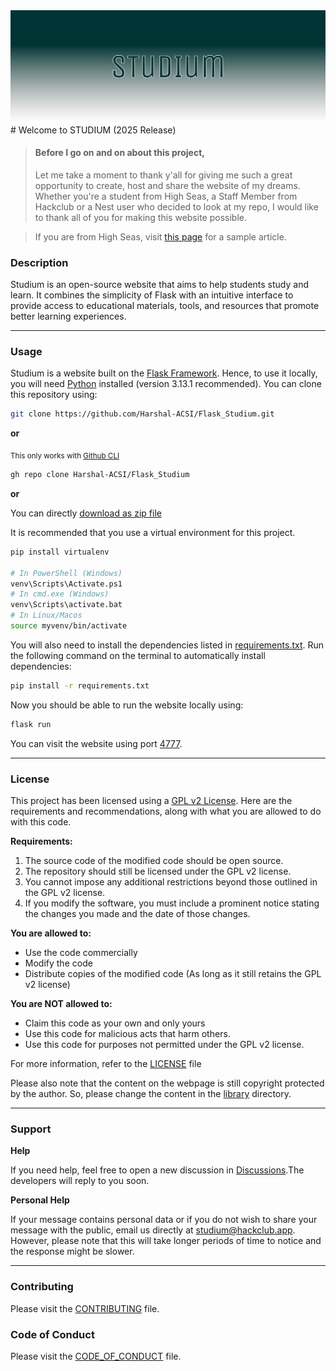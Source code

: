 <img src="https://raw.githubusercontent.com/Harshal-ACSI/Flask_Studium/refs/heads/master/static/images/Website_Pix/Header%20Image.svg">
# Welcome to STUDIUM (2025 Release)

> #### Before I go on and on about this project,
>
> Let me take a moment to thank y'all for giving me such a great opportunity to create,
> host and share the website of my dreams.
> Whether you're a student from High Seas,
> a Staff Member from Hackclub or a Nest user who decided to look at my repo,
> I would like to thank all of you for making this website possible.

> If you are from High Seas, visit [this page](https://studium.hackclub.app/chemistry/inorganic_chemistry/atoms) for a sample article.

### Description

Studium is an open-source website that aims to help students study and learn.
It combines the simplicity of Flask with an intuitive interface to provide
access to educational materials, tools, and resources that promote better learning experiences.

---

### Usage

Studium is a website built on the [Flask Framework](https://github.com/Harshal-ACSI/Flask_Studium/tree/master/library).
Hence, to use it locally, you will need [Python](https://www.python.org/downloads/release/python-3131/) installed
(version 3.13.1 recommended).
You can clone this repository using:

```bash
git clone https://github.com/Harshal-ACSI/Flask_Studium.git
```

**or**

<sub>This only works with [Github CLI](https://cli.github.com/)</sub>

```bash
gh repo clone Harshal-ACSI/Flask_Studium
```

**or**

You can directly [download as zip file](https://github.com/Harshal-ACSI/Flask_Studium/archive/refs/heads/master.zip)

It is recommended that you use a virtual environment for this project.

```bash
pip install virtualenv

# In PowerShell (Windows)
venv\Scripts\Activate.ps1
# In cmd.exe (Windows)
venv\Scripts\activate.bat
# In Linux/Macos
source myvenv/bin/activate
```

You will also need to install the dependencies listed in [requirements.txt](../requirements.txt).
Run the following command on the terminal to automatically install dependencies:

```bash
pip install -r requirements.txt
```

Now you should be able to run the website locally using:

```bash
flask run
```

You can visit the website using port [4777](http://127.0.0.1:47777/).

---

### License

This project has been licensed using a [GPL v2 License](https://www.gnu.org/licenses/old-licenses/gpl-2.0.html).
Here are the requirements and recommendations, along with what you are allowed to do with this code.

**Requirements:**

1. The source code of the modified code should be open source.
2. The repository should still be licensed under the GPL v2 license.
3. You cannot impose any additional restrictions beyond those outlined in the GPL v2 license.
4. If you modify the software, you must include a prominent notice stating the changes you made and the date of those
   changes.

**You are allowed to:**

- Use the code commercially
- Modify the code
- Distribute copies of the modified code (As long as it still retains the GPL v2 license)

**You are NOT allowed to:**

- Claim this code as your own and only yours
- Use this code for malicious acts that harm others.
- Use this code for purposes not permitted under the GPL v2 license.

For more information, refer to the [LICENSE](https://github.com/Harshal-ACSI/Flask_Studium/blob/master/LICENSE) file

Please also note that the content on the webpage is still copyright protected by the author.
So, please change the content in the [library](https://github.com/Harshal-ACSI//tree/master/library) directory.

---

### Support

**Help**

If you need help, feel free to open a new discussion
in [Discussions](https://github.com/Harshal-ACSI/Flask_Studium/discussions/categories/help).The developers will reply
to you soon.

**Personal Help**

If your message contains personal data or if you do not wish to share your message with the public,
email us directly at <a href="mailto: studium@hackclub.app">studium@hackclub.app</a>.
However, please note that this will take longer periods of time to notice and the response might be slower.

---

### Contributing

Please visit the [CONTRIBUTING](CONTRIBUTING.md) file.

### Code of Conduct

Please visit the [CODE_OF_CONDUCT](CODE_OF_CONDUCT.md) file.
